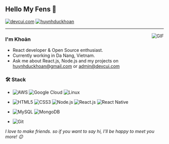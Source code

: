 ## Hello My Fens 👋
[![devcui.com](https://img.shields.io/badge/Blog-devcui.com-lightgrey "devcui.com")](https://devcui.com "devcui.com")
[![huynhduckhoan](https://img.shields.io/badge/skype-huynhduckhoan-blue "huynhduckhoan")](https://join.skype.com/invite/niUom6aZDDwa "devcui.com")

---

<img align="right" alt="GIF" src="https://i.imgur.com/fILI3Ds.gif" />

### I'm Khoản

- React developer & Open Source enthusiast.
- Currently working in Da Nang, Vietnam.
- Ask me about React.js, Node.js and my projects on [huynhduckhoan@gmail.com](mailto:huynhduckhoan@gmail.com) or [admin@devcui.com](mailto:admin@devcui.com)

### 🛠  Stack

- ![AWS](https://img.shields.io/badge/-AWS-lightgrey?style=flat&logo=amazon-aws&logoColor=232F3E)
![Google Cloud](https://img.shields.io/badge/-Google%20Cloud-lightgrey?style=flat&logo=google-cloud&logoColor=4285F4)
![Linux](https://img.shields.io/badge/-Linux-lightgrey?style=flat&logo=Linux&logoColor=FCC624)

- ![HTML5](https://img.shields.io/badge/-HTML5-lightgrey?style=flat&logo=HTML5)
![CSS3](https://img.shields.io/badge/-CSS3-lightgrey?style=flat&logo=CSS3)
![Node.js](https://img.shields.io/badge/-Node.js-lightgrey?style=flat&logo=node.js)
![React.js](https://img.shields.io/badge/-React.JS-lightgrey?style=flat&logo=react)
![React Native](https://img.shields.io/badge/-React%20Native-lightgrey?style=flat&logo=react)
- ![MySQL](https://img.shields.io/badge/-MySQL-lightgrey?style=flat&logo=mysql)
![MongoDB](https://img.shields.io/badge/-MongoDB-lightgrey?style=flat&logo=mongodb)
- ![Git](https://img.shields.io/badge/-Git-lightgrey?style=flat&logo=git)

<!-- ![GitHub](https://img.shields.io/badge/-GitHub-lightgrey?style=flat&logo=github)
![Markdown](https://img.shields.io/badge/-Markdown-lightgrey?style=flat&logo=markdown) -->

*I love to make friends. so if you want to say hi, I'll be happy to meet you more! 😊*
